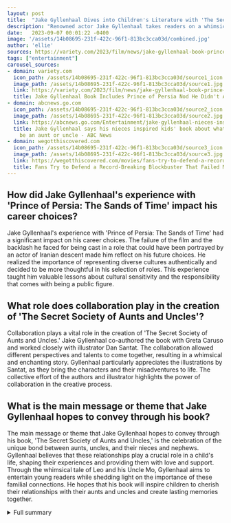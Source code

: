 ```yaml
---
layout: post
title:  "Jake Gyllenhaal Dives into Children's Literature with 'The Secret Society of Aunts and Uncles'"
description: "Renowned actor Jake Gyllenhaal takes readers on a whimsical journey into the magical world of aunts and uncles in his debut children's book."
date:   2023-09-07 00:01:22 -0400
image: '/assets/14b08695-231f-422c-96f1-813bc3cca03d/combined.jpg'
author: 'ellie'
sources: https://variety.com/2023/film/news/jake-gyllenhaal-book-prince-of-persia-didnt-approve-1235714989/ https://abcnews.go.com/Entertainment/jake-gyllenhaal-nieces-inspired-kids-book-means-aunt/story?id=102862639 https://wegotthiscovered.com/movies/fans-try-to-defend-a-record-breaking-blockbuster-that-still-failed-miserably/ https://people.com/movies/jake-gyllenhaal-learned-from-prince-of-persia-backlash/ https://us.macmillan.com/books/9781250908926/thesecretsocietyofauntsuncles https://people.com/books/jake-gyllenhaal-debut-children-book-the-secret-society-of-aunts-and-uncles-exclusive/
tags: ["entertainment"]
carousel_sources:
- domain: variety.com
  icon_path: /assets/14b08695-231f-422c-96f1-813bc3cca03d/source1_icon.jpg
  image_path: /assets/14b08695-231f-422c-96f1-813bc3cca03d/source1.jpg
  link: https://variety.com/2023/film/news/jake-gyllenhaal-book-prince-of-persia-didnt-approve-1235714989/
  title: Jake Gyllenhaal Book Includes Prince of Persia Nod He Didn't Approve - Variety
- domain: abcnews.go.com
  icon_path: /assets/14b08695-231f-422c-96f1-813bc3cca03d/source2_icon.jpg
  image_path: /assets/14b08695-231f-422c-96f1-813bc3cca03d/source2.jpg
  link: https://abcnews.go.com/Entertainment/jake-gyllenhaal-nieces-inspired-kids-book-means-aunt/story?id=102862639
  title: Jake Gyllenhaal says his nieces inspired kids' book about what it means to
    be an aunt or uncle - ABC News
- domain: wegotthiscovered.com
  icon_path: /assets/14b08695-231f-422c-96f1-813bc3cca03d/source3_icon.jpg
  image_path: /assets/14b08695-231f-422c-96f1-813bc3cca03d/source3.jpg
  link: https://wegotthiscovered.com/movies/fans-try-to-defend-a-record-breaking-blockbuster-that-still-failed-miserably/
  title: Fans Try to Defend a Record-Breaking Blockbuster That Failed Miserably
---
```


## How did Jake Gyllenhaal's experience with 'Prince of Persia: The Sands of Time' impact his career choices?
Jake Gyllenhaal's experience with 'Prince of Persia: The Sands of Time' had a significant impact on his career choices. The failure of the film and the backlash he faced for being cast in a role that could have been portrayed by an actor of Iranian descent made him reflect on his future choices. He realized the importance of representing diverse cultures authentically and decided to be more thoughtful in his selection of roles. This experience taught him valuable lessons about cultural sensitivity and the responsibility that comes with being a public figure.

## What role does collaboration play in the creation of 'The Secret Society of Aunts and Uncles'?
Collaboration plays a vital role in the creation of 'The Secret Society of Aunts and Uncles.' Jake Gyllenhaal co-authored the book with Greta Caruso and worked closely with illustrator Dan Santat. The collaboration allowed different perspectives and talents to come together, resulting in a whimsical and enchanting story. Gyllenhaal particularly appreciates the illustrations by Santat, as they bring the characters and their misadventures to life. The collective effort of the authors and illustrator highlights the power of collaboration in the creative process.

## What is the main message or theme that Jake Gyllenhaal hopes to convey through his book?
The main message or theme that Jake Gyllenhaal hopes to convey through his book, 'The Secret Society of Aunts and Uncles,' is the celebration of the unique bond between aunts, uncles, and their nieces and nephews. Gyllenhaal believes that these relationships play a crucial role in a child's life, shaping their experiences and providing them with love and support. Through the whimsical tale of Leo and his Uncle Mo, Gyllenhaal aims to entertain young readers while shedding light on the importance of these familial connections. He hopes that his book will inspire children to cherish their relationships with their aunts and uncles and create lasting memories together.


<details>
        <summary>Full summary</summary>
<p>Jake Gyllenhaal, the renowned actor, has ventured into the world of children's literature with the release of his first book, 'The Secret Society of Aunts and Uncles.' This whimsical tale takes readers on a madcap, magical adventure into the heart of what it means to have an aunt or uncle.</p>
<p>In a surprising twist, Gyllenhaal's book includes a hidden reference to one of his biggest movie failures: Disney's 2010 video game adaptation 'Prince of Persia: The Sands of Time.' The reference was cleverly snuck in by the book's illustrator, Dan Santat, adding an extra layer of intrigue to the story.</p>
<p>The subtle nod to 'Prince of Persia' can be found in a moment where the book's main character, 10-year-old Leo, is struggling to dance in front of an audience. Sharp-eyed readers will notice an audience member holding a playbill for a show titled 'The Persians,' a clear nod to Gyllenhaal's ill-fated film.</p>
<p>Jake Gyllenhaal, in an interview about his new book, revealed that the inspiration for 'The Secret Society of Aunts and Uncles' came from his nieces. Their unique perspective and imaginative minds sparked his creativity and led him to explore the special bond between aunts, uncles, and their young relatives.</p>
<p>Co-authored by Greta Caruso and illustrated by Dan Santat, the book is a testament to the power of collaboration and the joy of storytelling. Gyllenhaal describes his favorite aspect of the book as the illustrations, which bring the characters and their misadventures to life.</p>
<p>Reflecting on his career, Gyllenhaal expressed regret over the failure of 'Prince of Persia: The Sands of Time' and the impact it had on his future choices. Despite the film's financial disappointment, Gyllenhaal acknowledges that the visual effects and cinematography were widely praised for their epic scale and grandeur.</p>
<p>While Gyllenhaal faced backlash for being cast in a role that could have been portrayed by an actor of Iranian descent, he has since learned from the experience and become more thoughtful in his selection of roles. Currently, he is set to appear as Mysterio in 'Spider-Man: Far From Home,' a role that showcases his versatility.</p>
<p>With 'The Secret Society of Aunts and Uncles,' Gyllenhaal aims to celebrate the unique bond between aunts, uncles, and their nieces and nephews. He hopes that the book will not only entertain young readers but also shed light on the importance of these relationships in a child's life.</p>
<p>Mark your calendars for September 5, 2023, when 'The Secret Society of Aunts and Uncles' will be released, promising a funny and heartfelt romp filled with witty and inventive illustrations. Join Leo, his Uncle Mo, and the enchanting secret society on an adventure like no other.</p>
</details>